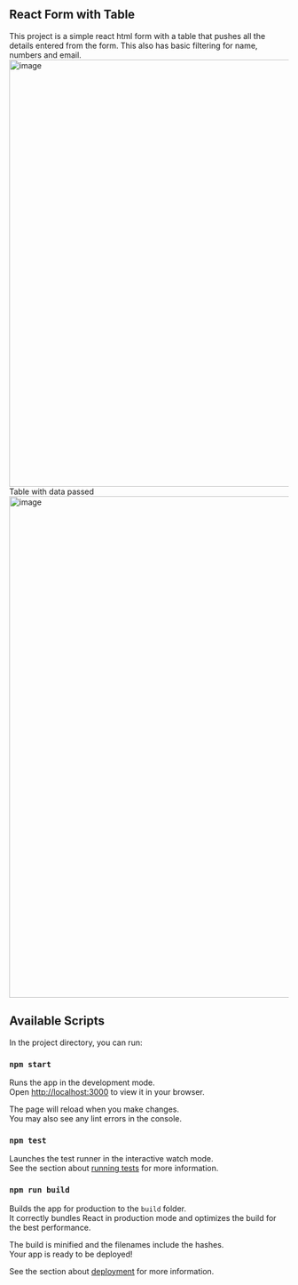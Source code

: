 ## React Form with Table

This project is a simple react html form with a table that pushes all the details entered from the form. This also has basic filtering for name, numbers and email.
<img width="769" alt="image" src="https://user-images.githubusercontent.com/47930630/191347369-3a2a4640-dce4-4485-9c7c-41f3e7c780ce.png">
Table with data passed 
<img width="903" alt="image" src="https://user-images.githubusercontent.com/47930630/191347700-c48b1eb1-cd83-4524-bd83-939c811b15d8.png">


## Available Scripts

In the project directory, you can run:

### `npm start`

Runs the app in the development mode.\
Open [http://localhost:3000](http://localhost:3000) to view it in your browser.

The page will reload when you make changes.\
You may also see any lint errors in the console.

### `npm test`

Launches the test runner in the interactive watch mode.\
See the section about [running tests](https://facebook.github.io/create-react-app/docs/running-tests) for more information.

### `npm run build`

Builds the app for production to the `build` folder.\
It correctly bundles React in production mode and optimizes the build for the best performance.

The build is minified and the filenames include the hashes.\
Your app is ready to be deployed!

See the section about [deployment](https://facebook.github.io/create-react-app/docs/deployment) for more information.


